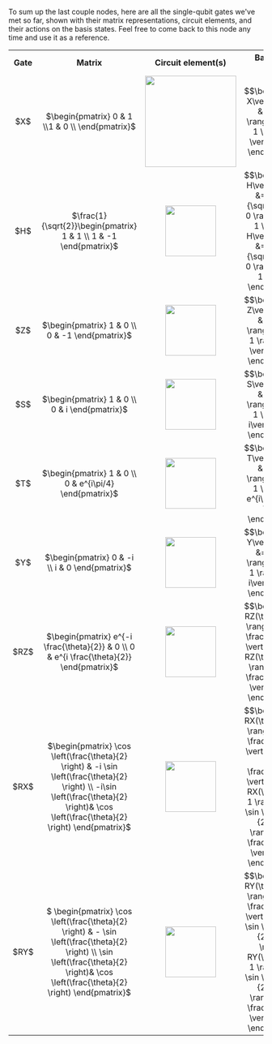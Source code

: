 To sum up the last couple nodes, here are all the single-qubit gates we've met
so far, shown with their matrix representations, circuit elements, and their
actions on the basis states. Feel free to come back to this node any time and
use it as a reference.

<table style="align:center" cellspacing="20" cellpadding="15">
 <tr>
  <th> Gate </th>
  <th> Matrix </th>
  <th> Circuit element(s) </th>
  <th> Basis state action </th>
 </tr>
 <tr>
  <td style="text-align:center"> $X$  </td>
  <td style="text-align:center"> $\begin{pmatrix} 0 & 1 \\1 & 0 \\ \end{pmatrix}$ </td>
  <td style="text-align:center"> <img src="pics/x.svg" width="180x"> </td>
  <td style="text-align:center"> $$\begin{align*} X\vert 0 \rangle &= \vert 1 \rangle \\ X\vert 1 \rangle &= \vert 0 \rangle \end{align*}$$ </td>
 </tr>
 <tr>
  <td style="text-align:center"> $H$ </td>
  <td style="text-align:center"> $\frac{1}{\sqrt{2}}\begin{pmatrix} 1 & 1 \\ 1 & -1 \end{pmatrix}$ </td>
  <td style="text-align:center"> <img src="pics/h.svg" width="100px"> </td>
  <td style="text-align:center"> $$\begin{align*} H\vert 0 \rangle &= \frac{1}{\sqrt{2}} (\vert 0 \rangle + \vert 1 \rangle) \\ H\vert 1 \rangle &= \frac{1}{\sqrt{2}} (\vert 0 \rangle - \vert 1 \rangle) \end{align*}$$ </td>
 </tr>
 <tr>
  <td style="text-align:center"> $Z$ </td>
  <td style="text-align:center"> $\begin{pmatrix} 1 & 0 \\ 0 & -1 \end{pmatrix}$ </td>
  <td style="text-align:center"> <img src="pics/z.svg" width="100px"> </td>
  <td style="text-align:center"> $$\begin{align*} Z\vert 0 \rangle &= \vert 0 \rangle \\ Z\vert 1 \rangle &= -\vert 1 \rangle \end{align*}$$ </td>
 </tr>
 <tr>
   <td style="text-align:center"> $S$ </td>
   <td style="text-align:center"> $\begin{pmatrix} 1 & 0 \\ 0 & i \end{pmatrix}$ </td>
   <td style="text-align:center"> <img src="pics/s.svg" width="100px"> </td>
  <td style="text-align:center"> $$\begin{align*} S\vert 0 \rangle &= \vert 0 \rangle \\ S\vert 1 \rangle &= i\vert 1 \rangle \end{align*}$$ </td>
 </tr>
 <tr>
  <td style="text-align:center"> $T$ </td>
  <td style="text-align:center"> $\begin{pmatrix} 1 & 0 \\ 0 & e^{i\pi/4} \end{pmatrix}$ </td>
  <td style="text-align:center"> <img src="pics/t.svg" width="100px"> </td>
  <td style="text-align:center"> $$\begin{align*} T\vert 0 \rangle &= \vert 0 \rangle \\ T\vert 1 \rangle &= e^{i\pi/4}\vert 1 \rangle \end{align*}$$ </td>
 </tr>
 <tr>
  <td style="text-align:center"> $Y$ </td>
  <td style="text-align:center"> $\begin{pmatrix} 0 & -i \\ i & 0 \end{pmatrix}$ </td>
  <td style="text-align:center"> <img src="pics/y.svg" width="100px"> </td>
  <td style="text-align:center"> $$\begin{align*} Y\vert 0 \rangle &= i \vert 1 \rangle \\ Y\vert 1 \rangle &= -i\vert 0 \rangle \end{align*}$$ </td>
 </tr> 
 <tr>
  <td style="text-align:center"> $RZ$ </td>
  <td style="text-align:center"> $\begin{pmatrix} e^{-i \frac{\theta}{2}} & 0 \\ 0 & e^{i \frac{\theta}{2}} \end{pmatrix}$ </td>
  <td style="text-align:center"> <img src="pics/rz.svg" width="100px"> </td>
  <td style="text-align:center"> $$\begin{align*} RZ(\theta)\vert 0 \rangle &= e^{-i \frac{\theta}{2}} \vert 0 \rangle \\ RZ(\theta)\vert 1 \rangle &= e^{i \frac{\theta}{2}} \vert 1 \rangle \end{align*}$$ </td>
 </tr>     
 <tr>
  <td style="text-align:center"> $RX$ </td>
  <td style="text-align:center"> $\begin{pmatrix} \cos \left(\frac{\theta}{2} \right) & -i \sin \left(\frac{\theta}{2} \right) \\ -i\sin \left(\frac{\theta}{2} \right)& \cos \left(\frac{\theta}{2} \right) \end{pmatrix}$ </td>
  <td style="text-align:center"> <img src="pics/rx.svg" width="100px"> </td>
  <td style="text-align:center"> $$\begin{align*} RX(\theta)\vert 0 \rangle &= \cos \frac{\theta}{2} \vert 0 \rangle - i \sin \frac{\theta}{2} \vert 1\rangle \\ RX(\theta) \vert 1 \rangle &=  - i \sin \frac{\theta}{2} \vert 0 \rangle +  \cos \frac{\theta}{2}  \vert 1\rangle \end{align*}$$ </td>
 </tr>
 <tr>
  <td style="text-align:center"> $RY$ </td>
  <td style="text-align:center"> $ \begin{pmatrix} \cos \left(\frac{\theta}{2} \right) & - \sin \left(\frac{\theta}{2} \right) \\ \sin \left(\frac{\theta}{2} \right)& \cos \left(\frac{\theta}{2} \right)   \end{pmatrix}$ </td>
  <td style="text-align:center"> <img src="pics/ry.svg" width="100px"> </td>
  <td style="text-align:center"> $$\begin{align*} RY(\theta)\vert 0 \rangle &= \cos \frac{\theta}{2} \vert 0 \rangle + \sin \frac{\theta}{2} \vert 1 \rangle \\ RY(\theta) \vert 1 \rangle &=  - \sin \frac{\theta}{2} \vert 0 \rangle +  \cos \frac{\theta}{2}  \vert 1 \rangle \end{align*}$$ </td>
 </tr>
</table>
